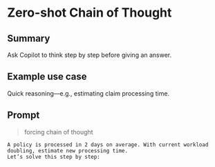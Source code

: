 

# Zero-shot Chain of Thought

## Summary

Ask Copilot to think step by step before giving an answer.

## Example use case

Quick reasoning—e.g., estimating claim processing time.

## Prompt

> forcing chain of thought

```
A policy is processed in 2 days on average. With current workload doubling, estimate new processing time.  
Let’s solve this step by step:
```